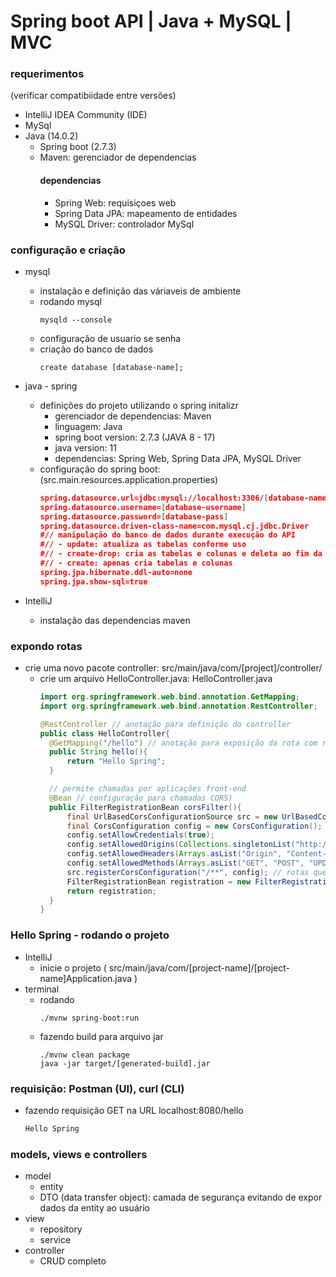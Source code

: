 # Spring boot API | Java + MySQL | MVC


### requerimentos
(verificar compatibiidade entre versões)
- IntelliJ IDEA Community (IDE)
- MySql
- Java (14.0.2)
    - Spring boot (2.7.3)
    - Maven: gerenciador de dependencias
        #### dependencias
        - Spring Web: requisiçoes web
        - Spring Data JPA: mapeamento de entidades
        - MySQL Driver: controlador MySql

### configuração e criação
- mysql
    - instalação e definição das váriaveis de ambiente
    - rodando mysql
        ```console
        mysqld --console
        ```
    - configuração de usuario se senha
    - criação do banco de dados
        ```console
        create database [database-name];
        ```
- java - spring
    - definições do projeto utilizando o spring initalizr
        - gerenciador de dependencias: Maven
        - linguagem: Java
        - spring boot version: 2.7.3 (JAVA 8 - 17)
        - java version: 11
        - dependencias: Spring Web, Spring Data JPA, MySQL Driver
    - configuração do spring boot: (src.main.resources.application.properties)
        ```json
        spring.datasource.url=jdbc:mysql://localhost:3306/[database-name] # string de conexão SQL
        spring.datasource.username=[database-username]
        spring.datasource.password=[database-pass]
        spring.datasource.driven-class-name=com.mysql.cj.jdbc.Driver
        #// manipulação do banco de dados durante execução do API
        #// - update: atualiza as tabelas conforme uso
        #// - create-drop: cria as tabelas e colunas e deleta ao fim da execução
        #// - create: apenas cria tabelas e colunas
        spring.jpa.hibernate.ddl-auto=none
        spring.jpa.show-sql=true
        ```

- IntelliJ
    - instalação das dependencias maven

### expondo rotas
- crie uma novo pacote controller: src/main/java/com/[project]/controller/
  - crie um arquivo HelloController.java: HelloController.java
      ```java
      import org.springframework.web.bind.annotation.GetMapping;
      import org.springframework.web.bind.annotation.RestController;

      @RestController // anotação para definição do controller
      public class HelloController{
        @GetMapping("/hello") // anotação para exposição da rota com requisição GET
        public String hello(){
            return "Hello Spring";
        }

        // permite chamadas por aplicações front-end
        @Bean // configuração para chamadas CORS)
        public FilterRegistrationBean corsFilter(){
            final UrlBasedCorsConfigurationSource src = new UrlBasedCorsConfigurationSource();
            final CorsConfiguration config = new CorsConfiguration();
            config.setAllowCredentials(true);
            config.setAllowedOrigins(Collections.singletonList("http://localhost:5173")); // endereço da aplicação front-end
            config.setAllowedHeaders(Arrays.asList("Origin", "Content-Type", "Accept")); // configurações HEADER aceitas
            config.setAllowedMethods(Arrays.asList("GET", "POST", "UPDATE", "DELETE", "OPTIONS", "PATCH")); // metodos permitidos
            src.registerCorsConfiguration("/**", config); // rotas que sesão permitidas
            FilterRegistrationBean registration = new FilterRegistrationBean(new CorsFilter(src));
            return registration;
        }
      }
      ```

### Hello Spring - rodando o projeto
- IntelliJ
    - inicie o projeto ( src/main/java/com/[project-name]/[project-name]Application.java )
- terminal
    - rodando 
        ```console
        ./mvnw spring-boot:run
        ```
    - fazendo build para arquivo jar
        ```console
        ./mvnw clean package
        java -jar target/[generated-build].jar
        ```

### requisição: Postman (UI), curl (CLI)
- fazendo requisição GET na URL localhost:8080/hello
    ```html
    Hello Spring
    ```

### models, views e controllers
- model
    - entity
    - DTO (data transfer object): camada de segurança evitando de expor dados da entity ao usuário
- view
    - repository
    - service
- controller
    - CRUD completo

    
